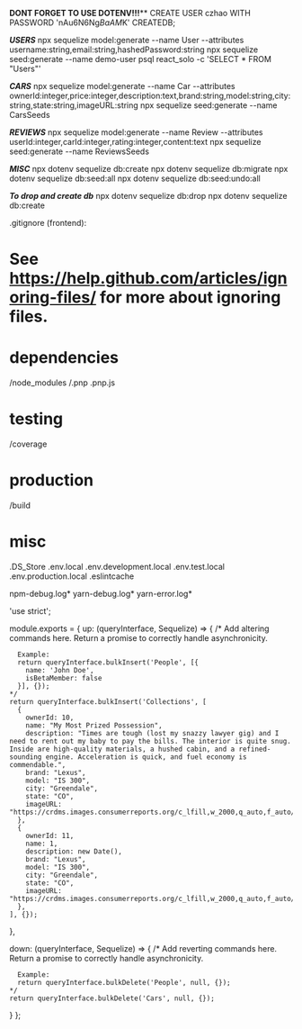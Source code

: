 ****DONT FORGET TO USE DOTENV!!!******
CREATE USER czhao WITH PASSWORD 'nAu6N6Ng$BaAM$K' CREATEDB;

<!-- //ready to commit -->

***USERS***
npx sequelize model:generate --name User --attributes username:string,email:string,hashedPassword:string
npx sequelize seed:generate --name demo-user
psql react_solo -c 'SELECT * FROM "Users"'

***CARS***
npx sequelize model:generate --name Car --attributes ownerId:integer,price:integer,description:text,brand:string,model:string,city:string,state:string,imageURL:string
npx sequelize seed:generate --name CarsSeeds

***REVIEWS***
npx sequelize model:generate --name Review --attributes userId:integer,carId:integer,rating:integer,content:text
npx sequelize seed:generate --name ReviewsSeeds

***MISC***
npx dotenv sequelize db:create
npx dotenv sequelize db:migrate
npx dotenv sequelize db:seed:all
npx dotenv sequelize db:seed:undo:all

***To drop and create db***
npx dotenv sequelize db:drop
npx dotenv sequelize db:create








.gitignore (frontend):

# See https://help.github.com/articles/ignoring-files/ for more about ignoring files.

# dependencies
/node_modules
/.pnp
.pnp.js

# testing
/coverage

# production
/build

# misc
.DS_Store
.env.local
.env.development.local
.env.test.local
.env.production.local
.eslintcache

npm-debug.log*
yarn-debug.log*
yarn-error.log*





'use strict';

module.exports = {
  up: (queryInterface, Sequelize) => {
    /*
      Add altering commands here.
      Return a promise to correctly handle asynchronicity.

      Example:
      return queryInterface.bulkInsert('People', [{
        name: 'John Doe',
        isBetaMember: false
      }], {});
    */
    return queryInterface.bulkInsert('Collections', [
      {
        ownerId: 10,
        name: "My Most Prized Possession",
        description: "Times are tough (lost my snazzy lawyer gig) and I need to rent out my baby to pay the bills. The interior is quite snug. Inside are high-quality materials, a hushed cabin, and a refined-sounding engine. Acceleration is quick, and fuel economy is commendable.",
        brand: "Lexus",
        model: "IS 300",
        city: "Greendale",
        state: "CO",
        imageURL: "https://crdms.images.consumerreports.org/c_lfill,w_2000,q_auto,f_auto/prod/cars/chrome/white/2012LEX006b_640_01"
      },
      {
        ownerId: 11,
        name: 1,
        description: new Date(),
        brand: "Lexus",
        model: "IS 300",
        city: "Greendale",
        state: "CO",
        imageURL: "https://crdms.images.consumerreports.org/c_lfill,w_2000,q_auto,f_auto/prod/cars/chrome/white/2012LEX006b_640_01"
      },
    ], {});
  },

  down: (queryInterface, Sequelize) => {
    /*
      Add reverting commands here.
      Return a promise to correctly handle asynchronicity.

      Example:
      return queryInterface.bulkDelete('People', null, {});
    */
    return queryInterface.bulkDelete('Cars', null, {});
  }
};

